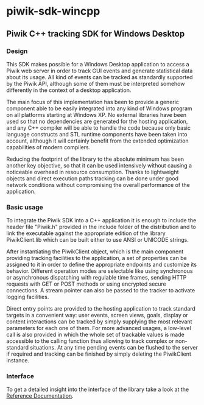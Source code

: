 # piwik-sdk-wincpp

## Piwik C++ tracking SDK for Windows Desktop

### Design

This SDK makes possible for a Windows Desktop application to access a Piwik web server in order to track GUI events and generate statistical data about its usage. All kind of events can be tracked as standardly supported by the Piwik API, although some of them must be interpreted somehow differently in the context of a desktop application.

The main focus of this implementation has been to provide a generic component able to be easily integrated into any kind of Windows program on all platforms starting at Windows XP. No external libraries have been used so that no dependencies are generated for the hosting application, and any C++ compiler will be able to handle the code because only basic language constructs and STL runtime components have been taken into account, although it will certainly benefit from the extended optimization capabilities of modern compilers.

Reducing the footprint of the library to the absolute minimum has been another key objective, so that it can be used intensively without causing a noticeable overhead in resource consumption. Thanks to lightweight objects and direct execution paths tracking can be done under good network conditions without compromising the overall performance of the application.

### Basic usage

To integrate the Piwik SDK into a C++ application it is enough to include the header file "Piwik.h" provided in the include folder of the distribution and to link the executable against the appropriate edition of the library PiwikClient.lib which can be built either to use ANSI or UNICODE strings. 

After instantiating the PiwikClient object, which is the main component providing tracking facilities to the application, a set of properties can be assigned to it in order to define the appropriate endpoints and customize its behavior. Different operation modes are selectable like using synchronous or asynchronous dispatching with regulable time frames, sending HTTP requests with GET or POST methods or using encrypted secure connections. A stream pointer can also be passed to the tracker to activate logging facilities. 

Direct entry points are provided to the hosting application to track standard targets in a convenient way: user events, screen views, goals, display or content interactions can be tracked by simply supplying the most relevant parameters for each one of them. For more advanced usages, a low-level call is also provided in which the whole set of trackable values is made accessible to the calling function thus allowing to track complex or non-standard situations. At any time pending events can be flushed to the server if required and tracking can be finished by simply deleting the PiwikClient instance.

### Interface

To get a detailed insight into the interface of the library take a look at the [Reference Documentation](doc/Reference.md).

